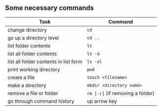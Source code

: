 ##  Some necessary commands

Task | Command
--- | ---
change directory | `cd`
go up a directory level | `cd ..`
list folder contents | `ls`
list all folder contents | `ls -a`
list all folder contents in list form | `ls -al`
print working directory | `pwd`
create a file | `touch <filename>`
make a directory | `mkdir <directory name>`
remove a file or folder | `rm [-r]` (if removing a folder)
go through command history | up arrow key
